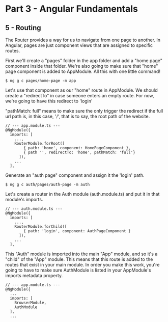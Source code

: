 # Part 3 - Angular Fundamentals
## 5 - Routing

The Router provides a way for us to navigate from one page to another. In Angular, pages are just component views that are assigned to specific routes.

First we'll create a "pages" folder in the app folder and add a "home page" component inside that folder. We're also going to make sure that "home" page component is added to AppModule. All this with one little command!
```
$ ng g c pages/home-page -m app
```

Let's use that component as our "home" route in AppModule. We should create a "redirectTo" in case someone enters an empty route. For now, we're going to have this redirect to 'login'

"pathMatch: full" means to make sure the only trigger the redirect if the full url path is, in this case, '/', that is to say, the root path of the website.
```
// --- app.module.ts ---
@NgModule({
  imports: [
    ...,
    RouterModule.forRoot([
        { path: 'home', component: HomePageComponent },
        { path '', redirectTo: 'home', pathMatch: 'full'}
      ]),
    ...
  ],
```

Generate an "auth page" component and assign it the 'login' path.
```
$ ng g c auth/pages/auth-page -m auth
```

Let's create a router in the Auth module (auth.module.ts) and put it in that module's imports.
```
// --- auth.module.ts ---
@NgModule({
  imports: [
    ...,
    RouterModule.forChild([
        { path: 'login', component: AuthPageComponent }
      ]),
    ...
  ],
```

This "Auth" module is imported into the main "App" module, and so it's a "child" of the "App" module. This means that this route is added to the routes that exist in your main module. In order you make this work, you're going to have to make sure AuthModule is listed in your AppModule's imports metadata property.
```
// --- app.module.ts ---
@NgModule({
  ...
  imports: [
    BrowserModule,
    AuthModule
  ],
  ...
```
